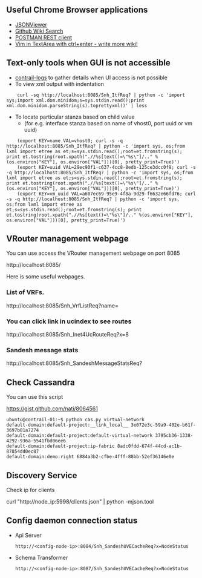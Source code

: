 ## Useful Chrome Browser applications

* [JSONViewer](https://www.google.com/url?sa=t&rct=j&q=&esrc=s&source=web&cd=1&sqi=2&ved=0CB4QFjAA&url=https%3A%2F%2Fchrome.google.com%2Fwebstore%2Fdetail%2Fjsonview%2Fchklaanhfefbnpoihckbnefhakgolnmc%3Fhl%3Den&ei=okwSVNvNHoWuyATU8IDYCQ&usg=AFQjCNH3ET5JyRh_aKGH_G5Ws5MXENK5bA&sig2=pWaOq0PM1ptzGV5Mln3sZg&bvm=bv.75097201,d.aWw)
* [Github Wiki Search](https://www.google.com/url?sa=t&rct=j&q=&esrc=s&source=web&cd=2&sqi=2&ved=0CCcQFjAB&url=https%3A%2F%2Fchrome.google.com%2Fwebstore%2Fdetail%2Fgithub-wiki-search%2Fgdifdhnjmjaidbajhapmbcbnoocoeooc%3Fhl%3Den&ei=zkwSVLqcHo2k8AXotIKIDA&usg=AFQjCNFUY7r_nIUR5aamJ5dLvSMOEHqWMQ&sig2=47EAGQ_pAiJFTsxqq6MOlg&bvm=bv.75097201,d.aWw)
* [POSTMAN REST client](https://www.google.com/url?sa=t&rct=j&q=&esrc=s&source=web&cd=1&sqi=2&ved=0CB4QFjAA&url=https%3A%2F%2Fchrome.google.com%2Fwebstore%2Fdetail%2Fpostman-rest-client%2Ffdmmgilgnpjigdojojpjoooidkmcomcm%3Fhl%3Den&ei=8UwSVO3HAsmkyASY-4GoDg&usg=AFQjCNHaecLwAKk91gpdCY_y1x_ViIrHwQ&sig2=cFmqDhGUuPP_DTYV7-OErg&bvm=bv.75097201,d.aWw)
* [Vim in TextArea with ctrl+enter - write more wiki!](https://chrome.google.com/webstore/detail/wasavi/dgogifpkoilgiofhhhodbodcfgomelhe)

## Text-only tools when GUI is not accessible
* [contrail-logs](Using-contrail-logs-to-debug-Contrail) to gather details when UI access is not possible
* To view xml output with indentation
````
    curl -sq http://localhost:8085/Snh_ItfReq? | python -c 'import sys;import xml.dom.minidom;s=sys.stdin.read();print xml.dom.minidom.parseString(s).toprettyxml()' | less
````
* To locate particular stanza based on child value 
    + (for e.g. interface stanza based on name of vhost0, port uuid or vm uuid)
````
    (export KEY=name VAL=vhost0; curl -s -q http://localhost:8085/Snh_ItfReq? | python -c 'import sys, os;from lxml import etree as et;s=sys.stdin.read();root=et.fromstring(s); print et.tostring(root.xpath(".//%s[text()=\"%s\"]/.." %(os.environ["KEY"], os.environ["VAL"]))[0], pretty_print=True)')
    (export KEY=uuid VAL=29ec90f1-c637-4cc8-8edb-125ce3dcc0f9; curl -s -q http://localhost:8085/Snh_ItfReq? | python -c 'import sys, os;from lxml import etree as et;s=sys.stdin.read();root=et.fromstring(s); print et.tostring(root.xpath(".//%s[text()=\"%s\"]/.." %(os.environ["KEY"], os.environ["VAL"]))[0], pretty_print=True)')
    (export KEY=vm_uuid VAL=a607ec69-95e9-4f8a-9d29-f6632e66fd76; curl -s -q http://localhost:8085/Snh_ItfReq? | python -c 'import sys, os;from lxml import etree as et;s=sys.stdin.read();root=et.fromstring(s); print et.tostring(root.xpath(".//%s[text()=\"%s\"]/.." %(os.environ["KEY"], os.environ["VAL"]))[0], pretty_print=True)')
````

## VRouter management webpage

You can use access the VRouter management webpage on port 8085

http://localhost:8085/

Here is some useful webpages.

### List of VRFs. 

http://localhost:8085/Snh_VrfListReq?name=

### You can click link in ucindex to see routes

http://localhost:8085/Snh_Inet4UcRouteReq?x=8

### Sandesh message stats

http://localhost:8085/Snh_SandeshMessageStatsReq?

## Check Cassandra

You can use this script

https://gist.github.com/nati/8064561

```
ubuntu@contrail-01:~$ python cas.py virtual-network
default-domain:default-project:__link_local__ 3e072e3c-59a9-402e-b61f-3697b81a7274
default-domain:default-project:default-virtual-network 3795cb36-1338-4292-936a-5541fbd06ee6
default-domain:default-project:ip-fabric 8adc0fdd-674f-44cd-ac1b-87854dd0ec87
default-domain:demo:right 6884a3b2-cfbe-4fff-88bb-52ef36146e0e
```

## Discovery Service

Check ip for clients

curl "http://node_ip:5998/clients.json" | python -mjson.tool

## Config daemon connection status

* Api Server

    `http://<config-node-ip>:8084/Snh_SandeshUVECacheReq?x=NodeStatus`

* Schema Transformer

    `http://<config-node-ip>:8087/Snh_SandeshUVECacheReq?x=NodeStatus`